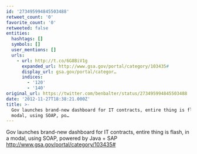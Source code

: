 ```yaml
---
id: '273495994845503488'
retweet_count: '0'
favorite_count: '0'
retweeted: false
entities:
  hashtags: []
  symbols: []
  user_mentions: []
  urls:
    - url: http://t.co/6G8BiV1g
      expanded_url: http://www.gsa.gov/portal/category/103435#
      display_url: gsa.gov/portal/categor…
      indices:
        - '120'
        - '140'
original_url: https://twitter.com/benbalter/status/273495994845503488
date: '2012-11-27T18:38:21.000Z'
title: >-
  Gov launches brand-new dashboard for IT contracts, entire thing is flash, in a
  modal, using SOAP, po…
---
```


Gov launches brand-new dashboard for IT contracts, entire thing is flash, in a modal, using SOAP, powered by Java + SAP http://www.gsa.gov/portal/category/103435#
